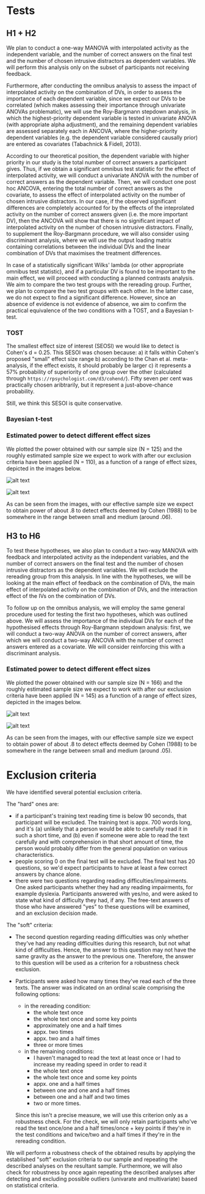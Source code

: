 # Tests

## H1 + H2

We plan to conduct a one-way MANOVA with interpolated activity as the independent variable, and the number 
of correct answers on the final test and the number of chosen intrusive distractors as dependent variables. We
will perform this analysis only on the subset of participants not receiving feedback.

Furthermore, after conducting the omnibus analysis to assess the impact of interpolated activity on the 
combination of DVs, in order to assess the importance of each dependent variable, since we expect our DVs 
to be correlated (which makes assessing their importance through univariate ANOVAs problematic), we will 
use the Roy-Bargmann stepdown analysis, in which the highest-priority dependent variable is tested in univariate 
ANOVA (with appropriate alpha adjustment), and the remaining dependent variables are assessed separately each 
in ANCOVA, where the higher-priority dependent variables (e.g. the dependent variable considered causally 
prior) are entered as covariates (Tabachnick & Fidell, 2013).

According to our theoretical position, the dependent variable with higher priority in our study is the 
total number of correct answers a participant gives. Thus, if we obtain a significant omnibus test statistic 
for the effect of interpolated activity, we will conduct a univariate ANOVA
with the number of correct answers as the dependent variable. Then, we will conduct one post hoc ANCOVA, entering the total number 
of correct answers as the covariate, to assess the effect of interpolated activity on the number of 
chosen intrusive distractors. In our case, if the observed significant differences are completely 
accounted for by the effects of the inteprolated activity on the number of correct answers given (i.e. 
the more important DV), then the ANCOVA will show that there is no significant impact of interpolated 
activity on the number of chosen intrusive distractors. Finally, to supplement the Roy-Bargmann procedure,
we will also consider using discriminant analysis, where we will use the output loading matrix containing
correlations between the individual DVs and the linear combination of DVs that maximises the treatment 
differences.

In case of a statistically significant Wilks' lambda (or other appropriate omnibus test statistic), and if 
a particular DV is found to be important to the main effect, we will proceed with conducting a planned contrasts
analysis. We aim to compare the two test groups with the rereading group.
Further, we plan to compare the two test groups with each other. In the latter
case, we do not expect to find a significant difference. However, since an
absence of evidence is not evidence of absence, we aim to confirm the practical
equivalence of the two conditions with a TOST, and a Bayesian t-test.

### TOST

The smallest effect size of interest (SEOSI) we would like to detect is Cohen's d = 0.25. This SESOI
was chosen because:
a) it falls within Cohen's proposed "small" effect size range
b) according to the Chan et al. meta-analysis, if the effect exists, it should probably be larger
c) it represents a 57% probability of superiority of one group over the other (calculated through
`https://rpsychologist.com/d3/cohend/`). Fifty seven per cent was practically chosen aribtrarily,
but it represent a just-above-chance probability.

Still, we think this SESOI is quite conservative.

### Bayesian t-test

### Estimated power to detect different effect sizes

We plotted the power obtained with our sample size (N = 125) and the roughly estimated sample size
we expect to work with after our exclusion criteria have been applied (N = 110), as a function of a
range of effect sizes, depicted in the images below. 

![alt text](https://github.com/ffzg-erudito/inter-testing-feedback-2018/blob/master/analyses/images/H1-H2_power_plot_N125.png)

![alt text](https://github.com/ffzg-erudito/inter-testing-feedback-2018/blob/master/analyses/images/H1-H2_power_plot_N110.png)

As can be seen from the images, with our effective sample size we expect to obtain power of about .8
to detect effects deemed by Cohen (1988) to be somewhere in the range between small and medium (around .06).

## H3 to H6

To test these hypotheses, we also plan to conduct a two-way MANOVA with feedback and interpolated 
activity as the independent variables, and the number of correct answers on the final test and the
number of chosen intrusive distractors as the dependent variables. We will exclude the rereading 
group from this analysis. In line with the hypotheses, we will be looking at the main effect of 
feedback on the combination of DVs, the main effect of interpolated activity on the combination of 
DVs, and the interaction effect of the IVs on the combination of DVs.

To follow up on the omnibus analysis, we will employ the same general procedure used for testing the first
two hypotheses, which was outlined above. We will assess the importance of the individual DVs for each 
of the hypothesised effects through Roy-Bargmann stepdown analysis: first, we will conduct a two-way 
ANOVA on the number of correct answers, after which we will conduct a two-way ANCOVA with the number of 
correct answers entered as a covariate. We will consider reinforcing this with a discriminant analysis.

### Estimated power to detect different effect sizes

We plotted the power obtained with our sample size (N = 166) and the roughly estimated sample size
we expect to work with after our exclusion criteria have been applied (N = 145) as a function of a 
range of effect sizes, depicted in the images below.

![alt text](https://github.com/ffzg-erudito/inter-testing-feedback-2018/blob/master/analyses/images/H3-H6_power_plot_N166.png)

![alt text](https://github.com/ffzg-erudito/inter-testing-feedback-2018/blob/master/analyses/images/H3-H6_power_plot_N145.png)

As can be seen from the images, with our effective sample size we expect to obtain power of about .8
to detect effects deemed by Cohen (1988) to be somewhere in the range between small and medium (around .05).

# Exclusion criteria

We have identified several potential exclusion criteria.

The "hard" ones are:
- if a participant's training text reading time is below 90 seconds, that
    participant will be excluded. The training text is appx. 700 words long, and
    it's (a) unlikely that a person would be able to carefully read it in such a
    short time, and (b) even if someone were able to read the text carefully and
    with comprehension in that short amount of time, the person would probably
    differ from the general population on various characteristics.
- people scoring 0 on the final test will be excluded. The final test has 20
    questions, so we'd expect participants to have at least a few correct
    answers by chance alone.
- there were two questions regarding reading difficulties/impairments. One asked
    participants whether they had any reading impairments, for example dyslexia.
    Participants answered with yes/no, and were asked to state what kind of
    difficulty they had, if any. The free-text answers of those who have
    answered "yes" to these questions will be examined, and an exclusion
    decision made.

The "soft" criteria:
- The second question regarding reading difficulties was only whether they've had any
    reading difficulties during this research, but not what kind of
    difficulties. Hence, the answer to this question may not have the same
    gravity as the answer to the previous one. Therefore, the answer to this
    question will be used as a criterion for a robustness check exclusion.
- Participants were asked how many times they've read each of the three texts.
    The answer was indicated on an ordinal scale comprising the following
    options:
    - in the rereading condition:
        - the whole text once
        - the whole text once and some key points
        - approximately one and a half times
        - appx. two times
        - appx. two and a half times
        - three or more times
    - in the remaining conditions:
        - I haven't managed to read the text at least once or I had to increase
            my reading speed in order to read it
        - the whole text once
        - the whole text once and some key points
        - appx. one and a half times
        - between one and one and a half times
        - between one and a half and two times
        - two or more times.

    Since this isn't a precise measure, we will use this criterion only as a
    robustness check. For the check, we will only retain participants who've
    read the text once/one and a half times/once + key points if they're in the
    test conditions and twice/two and a half times if they're in the rereading
    condition.

We will perform a robustness check of the obtained results by applying the established
"soft" exclusion criteria to our sample and repeating the described analyses on the 
resultant sample. Furthermore, we will also check for robustness by once again repeating 
the described analyses after detecting and excluding possible outliers (univarate and 
multivariate) based on statistical criteria.
